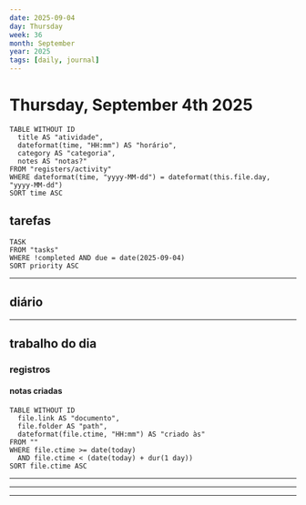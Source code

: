```yaml
---
date: 2025-09-04
day: Thursday
week: 36
month: September
year: 2025
tags: [daily, journal]
---
```


# Thursday, September 4th 2025

```dataview
TABLE WITHOUT ID
  title AS "atividade",
  dateformat(time, "HH:mm") AS "horário",
  category AS "categoria",
  notes AS "notas?"
FROM "registers/activity"
WHERE dateformat(time, "yyyy-MM-dd") = dateformat(this.file.day, "yyyy-MM-dd")
SORT time ASC
```


## tarefas

```dataview
TASK 
FROM "tasks"
WHERE !completed AND due = date(2025-09-04)
SORT priority ASC
```

---
## diário


---
## trabalho do dia
### registros
#### notas criadas

```dataview
TABLE WITHOUT ID
  file.link AS "documento",
  file.folder AS "path",
  dateformat(file.ctime, "HH:mm") AS "criado às"
FROM ""
WHERE file.ctime >= date(today)
  AND file.ctime < (date(today) + dur(1 day))
SORT file.ctime ASC

```
---
---
---